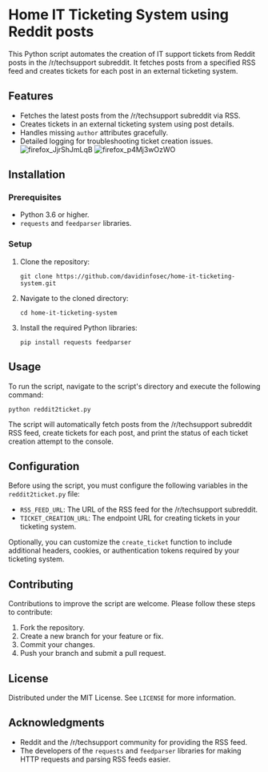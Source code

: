 # Home IT Ticketing System using Reddit posts

This Python script automates the creation of IT support tickets from Reddit posts in the /r/techsupport subreddit. It fetches posts from a specified RSS feed and creates tickets for each post in an external ticketing system.

## Features

- Fetches the latest posts from the /r/techsupport subreddit via RSS.
- Creates tickets in an external ticketing system using post details.
- Handles missing `author` attributes gracefully.
- Detailed logging for troubleshooting ticket creation issues.
![firefox_JjrShJmLqB](https://github.com/davidinfosec/Reddit-Post-to-UVDesk-Ticket/assets/87215831/64c67a93-1287-4bd9-9e62-89c528523d0b)
![firefox_p4Mj3wOzWO](https://github.com/davidinfosec/Reddit-Post-to-UVDesk-Ticket/assets/87215831/7c83f424-3da1-46c2-af04-99ca7f330c55)

## Installation

### Prerequisites

- Python 3.6 or higher.
- `requests` and `feedparser` libraries.

### Setup

1. Clone the repository:

   ```
   git clone https://github.com/davidinfosec/home-it-ticketing-system.git
   ```

2. Navigate to the cloned directory:

   ```
   cd home-it-ticketing-system
   ```

3. Install the required Python libraries:

   ```
   pip install requests feedparser
   ```

## Usage

To run the script, navigate to the script's directory and execute the following command:

```
python reddit2ticket.py
```

The script will automatically fetch posts from the /r/techsupport subreddit RSS feed, create tickets for each post, and print the status of each ticket creation attempt to the console.

## Configuration

Before using the script, you must configure the following variables in the `reddit2ticket.py` file:

- `RSS_FEED_URL`: The URL of the RSS feed for the /r/techsupport subreddit.
- `TICKET_CREATION_URL`: The endpoint URL for creating tickets in your ticketing system.

Optionally, you can customize the `create_ticket` function to include additional headers, cookies, or authentication tokens required by your ticketing system.

## Contributing

Contributions to improve the script are welcome. Please follow these steps to contribute:

1. Fork the repository.
2. Create a new branch for your feature or fix.
3. Commit your changes.
4. Push your branch and submit a pull request.

## License

Distributed under the MIT License. See `LICENSE` for more information.

## Acknowledgments

- Reddit and the /r/techsupport community for providing the RSS feed.
- The developers of the `requests` and `feedparser` libraries for making HTTP requests and parsing RSS feeds easier.
```
